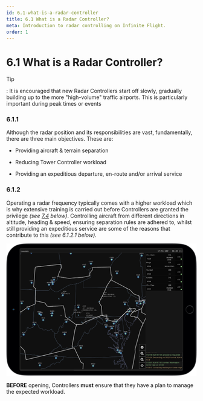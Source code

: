 ```yaml
---
id: 6.1-what-is-a-radar-controller
title: 6.1 What is a Radar Controller?
meta: Introduction to radar controlling on Infinite Flight.
order: 1
---
```


# 6.1  What is a Radar Controller?

 

Tip

: It is encouraged that new Radar Controllers start off slowly, gradually building up to the more "high-volume" traffic airports. This is particularly important during peak times or events

 

### 6.1.1   

Although the radar position and its responsibilities are vast, fundamentally, there are three main objectives. These are:

 

 -    Providing aircraft & terrain separation

 -    Reducing Tower Controller workload

 -    Providing an expeditious departure, en-route and/or arrival service



### 6.1.2

Operating a radar frequency typically comes with a higher workload which is why extensive training is carried out before Controllers are granted the privilege *(see [7.4](/guide/atc-manual/7.-recruitment-and-training/7.4-radar-written-and-practical-tests) below)*. Controlling aircraft from different directions in altitude, heading & speed, ensuring separation rules are adhered to, whilst still providing an expeditious service are some of the reasons that contribute to this *(see 6.1.2.1 below).*


![Image 6.1.2.1 - ATC Center Frequency](_images/manual/frames/atc-center-frequency.png)

**BEFORE** opening, Controllers **must** ensure that they have a plan to manage the expected workload.